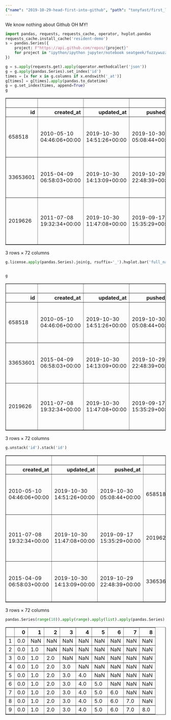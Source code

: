 ```yaml
---
{"name": "2019-10-29-head-first-into-github", "path": "tonyfast/first_look/github_api_boiler", "modified_date": "November 14, 2019"}
---
```

We know nothing about Github OH MY!


```python
import pandas, requests, requests_cache, operator, hvplot.pandas
requests_cache.install_cache('resident-demo')
s = pandas.Series({
    project: F"https://api.github.com/repos/{project}"
    for project in "ipython/ipython jupyter/notebook seatgeek/fuzzywuzzy".split()
})
```





<link rel="stylesheet" href="https://code.jquery.com/ui/1.10.4/themes/smoothness/jquery-ui.css">
<style>div.bk-hbox {
    display: flex;
    justify-content: center;
}

div.bk-hbox div.bk-plot {
    padding: 8px;
}

div.bk-hbox div.bk-data-table {
    padding: 20px;
}

div.hololayout {
  display: flex;
  align-items: center;
  margin: 0;
}

div.holoframe {
  width: 75%;
}

div.holowell {
  display: flex;
  align-items: center;
}

form.holoform {
  background-color: #fafafa;
  border-radius: 5px;
  overflow: hidden;
  padding-left: 0.8em;
  padding-right: 0.8em;
  padding-top: 0.4em;
  padding-bottom: 0.4em;
  box-shadow: inset 0 1px 1px rgba(0, 0, 0, 0.05);
  margin-bottom: 20px;
  border: 1px solid #e3e3e3;
}

div.holowidgets {
  padding-right: 0;
  width: 25%;
}

div.holoslider {
  min-height: 0 !important;
  height: 0.8em;
  width: 100%;
}

div.holoformgroup {
  padding-top: 0.5em;
  margin-bottom: 0.5em;
}

div.hologroup {
  padding-left: 0;
  padding-right: 0.8em;
  width: 100%;
}

.holoselect {
  width: 92%;
  margin-left: 0;
  margin-right: 0;
}

.holotext {
  padding-left:  0.5em;
  padding-right: 0;
  width: 100%;
}

.holowidgets .ui-resizable-se {
  visibility: hidden
}

.holoframe > .ui-resizable-se {
  visibility: hidden
}

.holowidgets .ui-resizable-s {
  visibility: hidden
}


/* CSS rules for noUISlider based slider used by JupyterLab extension  */

.noUi-handle {
  width: 20px !important;
  height: 20px !important;
  left: -5px !important;
  top: -5px !important;
}

.noUi-handle:before, .noUi-handle:after {
  visibility: hidden;
  height: 0px;
}

.noUi-target {
  margin-left: 0.5em;
  margin-right: 0.5em;
}
</style>







```python
g = s.apply(requests.get).apply(operator.methodcaller('json'))
g = g.apply(pandas.Series).set_index('id')
times = [x for x in g.columns if x.endswith('_at')]
g[times] = g[times].apply(pandas.to_datetime)
g = g.set_index(times, append=True)
g
```




<div>
<style scoped>
    .dataframe tbody tr th:only-of-type {
        vertical-align: middle;
    }

    .dataframe tbody tr th {
        vertical-align: top;
    }

    .dataframe thead th {
        text-align: right;
    }
</style>
<table border="1" class="dataframe">
  <thead>
    <tr style="text-align: right;">
      <th></th>
      <th></th>
      <th></th>
      <th></th>
      <th>node_id</th>
      <th>name</th>
      <th>full_name</th>
      <th>private</th>
      <th>owner</th>
      <th>html_url</th>
      <th>description</th>
      <th>fork</th>
      <th>url</th>
      <th>forks_url</th>
      <th>...</th>
      <th>disabled</th>
      <th>open_issues_count</th>
      <th>license</th>
      <th>forks</th>
      <th>open_issues</th>
      <th>watchers</th>
      <th>default_branch</th>
      <th>organization</th>
      <th>network_count</th>
      <th>subscribers_count</th>
    </tr>
    <tr>
      <th>id</th>
      <th>created_at</th>
      <th>updated_at</th>
      <th>pushed_at</th>
      <th></th>
      <th></th>
      <th></th>
      <th></th>
      <th></th>
      <th></th>
      <th></th>
      <th></th>
      <th></th>
      <th></th>
      <th></th>
      <th></th>
      <th></th>
      <th></th>
      <th></th>
      <th></th>
      <th></th>
      <th></th>
      <th></th>
      <th></th>
      <th></th>
    </tr>
  </thead>
  <tbody>
    <tr>
      <td>658518</td>
      <td>2010-05-10 04:46:06+00:00</td>
      <td>2019-10-30 14:51:26+00:00</td>
      <td>2019-10-30 05:08:44+00:00</td>
      <td>MDEwOlJlcG9zaXRvcnk2NTg1MTg=</td>
      <td>ipython</td>
      <td>ipython/ipython</td>
      <td>False</td>
      <td>{'login': 'ipython', 'id': 230453, 'node_id': ...</td>
      <td>https://github.com/ipython/ipython</td>
      <td>Official repository for IPython itself. Other ...</td>
      <td>False</td>
      <td>https://api.github.com/repos/ipython/ipython</td>
      <td>https://api.github.com/repos/ipython/ipython/f...</td>
      <td>...</td>
      <td>False</td>
      <td>1238</td>
      <td>{'key': 'other', 'name': 'Other', 'spdx_id': '...</td>
      <td>3900</td>
      <td>1238</td>
      <td>13837</td>
      <td>master</td>
      <td>{'login': 'ipython', 'id': 230453, 'node_id': ...</td>
      <td>3900</td>
      <td>830</td>
    </tr>
    <tr>
      <td>33653601</td>
      <td>2015-04-09 06:58:03+00:00</td>
      <td>2019-10-30 14:13:09+00:00</td>
      <td>2019-10-29 22:48:39+00:00</td>
      <td>MDEwOlJlcG9zaXRvcnkzMzY1MzYwMQ==</td>
      <td>notebook</td>
      <td>jupyter/notebook</td>
      <td>False</td>
      <td>{'login': 'jupyter', 'id': 7388996, 'node_id':...</td>
      <td>https://github.com/jupyter/notebook</td>
      <td>Jupyter Interactive Notebook</td>
      <td>False</td>
      <td>https://api.github.com/repos/jupyter/notebook</td>
      <td>https://api.github.com/repos/jupyter/notebook/...</td>
      <td>...</td>
      <td>False</td>
      <td>1672</td>
      <td>{'key': 'other', 'name': 'Other', 'spdx_id': '...</td>
      <td>2687</td>
      <td>1672</td>
      <td>6422</td>
      <td>master</td>
      <td>{'login': 'jupyter', 'id': 7388996, 'node_id':...</td>
      <td>2687</td>
      <td>317</td>
    </tr>
    <tr>
      <td>2019626</td>
      <td>2011-07-08 19:32:34+00:00</td>
      <td>2019-10-30 11:47:08+00:00</td>
      <td>2019-09-17 15:35:29+00:00</td>
      <td>MDEwOlJlcG9zaXRvcnkyMDE5NjI2</td>
      <td>fuzzywuzzy</td>
      <td>seatgeek/fuzzywuzzy</td>
      <td>False</td>
      <td>{'login': 'seatgeek', 'id': 447527, 'node_id':...</td>
      <td>https://github.com/seatgeek/fuzzywuzzy</td>
      <td>Fuzzy String Matching in Python</td>
      <td>False</td>
      <td>https://api.github.com/repos/seatgeek/fuzzywuzzy</td>
      <td>https://api.github.com/repos/seatgeek/fuzzywuz...</td>
      <td>...</td>
      <td>False</td>
      <td>62</td>
      <td>{'key': 'gpl-2.0', 'name': 'GNU General Public...</td>
      <td>668</td>
      <td>62</td>
      <td>6170</td>
      <td>master</td>
      <td>{'login': 'seatgeek', 'id': 447527, 'node_id':...</td>
      <td>668</td>
      <td>224</td>
    </tr>
  </tbody>
</table>
<p>3 rows × 72 columns</p>
</div>




```python
g.license.apply(pandas.Series).join(g, rsuffix='_').hvplot.bar('full_name', 'open_issues', invert=True, grid=True)
```




<div id='1443' style='display: table; margin: 0 auto;'>





  <div class="bk-root" id="4802f6ce-ee89-4dc9-ae1c-3754a5ecfb14" data-root-id="1443"></div>
</div>
<script type="application/javascript">(function(root) {
  function embed_document(root) {

  var docs_json = {"e296305f-59f5-4034-936e-1f73940cd58e":{"roots":{"references":[{"attributes":{"align":null,"below":[{"id":"1452","type":"LinearAxis"}],"center":[{"id":"1456","type":"Grid"},{"id":"1460","type":"Grid"}],"left":[{"id":"1457","type":"CategoricalAxis"}],"margin":null,"min_border_bottom":10,"min_border_left":10,"min_border_right":10,"min_border_top":10,"plot_height":300,"plot_width":700,"renderers":[{"id":"1479","type":"GlyphRenderer"}],"sizing_mode":"fixed","title":{"id":"1444","type":"Title"},"toolbar":{"id":"1466","type":"Toolbar"},"x_range":{"id":"1440","type":"Range1d"},"x_scale":{"id":"1448","type":"LinearScale"},"y_range":{"id":"1441","type":"FactorRange"},"y_scale":{"id":"1450","type":"CategoricalScale"}},"id":"1443","subtype":"Figure","type":"Plot"},{"attributes":{"text":"","text_color":{"value":"black"},"text_font_size":{"value":"12pt"}},"id":"1444","type":"Title"},{"attributes":{"active_drag":"auto","active_inspect":"auto","active_multi":null,"active_scroll":"auto","active_tap":"auto","tools":[{"id":"1442","type":"HoverTool"},{"id":"1461","type":"SaveTool"},{"id":"1462","type":"PanTool"},{"id":"1463","type":"WheelZoomTool"},{"id":"1464","type":"BoxZoomTool"},{"id":"1465","type":"ResetTool"}]},"id":"1466","type":"Toolbar"},{"attributes":{"callback":null,"renderers":[{"id":"1479","type":"GlyphRenderer"}],"tags":["hv_created"],"tooltips":[["full_name","@{full_name}"],["open_issues","@{open_issues}"]]},"id":"1442","type":"HoverTool"},{"attributes":{},"id":"1448","type":"LinearScale"},{"attributes":{},"id":"1450","type":"CategoricalScale"},{"attributes":{"bottom_units":"screen","fill_alpha":{"value":0.5},"fill_color":{"value":"lightgrey"},"left_units":"screen","level":"overlay","line_alpha":{"value":1.0},"line_color":{"value":"black"},"line_dash":[4,4],"line_width":{"value":2},"render_mode":"css","right_units":"screen","top_units":"screen"},"id":"1492","type":"BoxAnnotation"},{"attributes":{"fill_alpha":{"value":0.2},"fill_color":{"value":"#1f77b3"},"height":{"value":0.8},"line_alpha":{"value":0.2},"line_color":{"value":"black"},"right":{"field":"open_issues"},"y":{"field":"full_name"}},"id":"1478","type":"HBar"},{"attributes":{},"id":"1465","type":"ResetTool"},{"attributes":{"fill_alpha":{"value":0.1},"fill_color":{"value":"#1f77b3"},"height":{"value":0.8},"line_alpha":{"value":0.1},"line_color":{"value":"black"},"right":{"field":"open_issues"},"y":{"field":"full_name"}},"id":"1477","type":"HBar"},{"attributes":{},"id":"1453","type":"BasicTicker"},{"attributes":{},"id":"1493","type":"UnionRenderers"},{"attributes":{"fill_color":{"value":"#1f77b3"},"height":{"value":0.8},"right":{"field":"open_issues"},"y":{"field":"full_name"}},"id":"1476","type":"HBar"},{"attributes":{},"id":"1484","type":"CategoricalTickFormatter"},{"attributes":{"axis_label":"full_name","bounds":"auto","formatter":{"id":"1484","type":"CategoricalTickFormatter"},"major_label_orientation":"horizontal","ticker":{"id":"1458","type":"CategoricalTicker"}},"id":"1457","type":"CategoricalAxis"},{"attributes":{},"id":"1461","type":"SaveTool"},{"attributes":{"axis_label":"open_issues","bounds":"auto","formatter":{"id":"1482","type":"BasicTickFormatter"},"major_label_orientation":"horizontal","ticker":{"id":"1453","type":"BasicTicker"}},"id":"1452","type":"LinearAxis"},{"attributes":{"data_source":{"id":"1473","type":"ColumnDataSource"},"glyph":{"id":"1476","type":"HBar"},"hover_glyph":null,"muted_glyph":{"id":"1478","type":"HBar"},"nonselection_glyph":{"id":"1477","type":"HBar"},"selection_glyph":null,"view":{"id":"1480","type":"CDSView"}},"id":"1479","type":"GlyphRenderer"},{"attributes":{},"id":"1463","type":"WheelZoomTool"},{"attributes":{"dimension":1,"ticker":{"id":"1458","type":"CategoricalTicker"}},"id":"1460","type":"Grid"},{"attributes":{"callback":null,"data":{"full_name":["ipython/ipython","jupyter/notebook","seatgeek/fuzzywuzzy"],"open_issues":[1238,1672,62]},"selected":{"id":"1474","type":"Selection"},"selection_policy":{"id":"1493","type":"UnionRenderers"}},"id":"1473","type":"ColumnDataSource"},{"attributes":{"overlay":{"id":"1492","type":"BoxAnnotation"}},"id":"1464","type":"BoxZoomTool"},{"attributes":{},"id":"1482","type":"BasicTickFormatter"},{"attributes":{},"id":"1458","type":"CategoricalTicker"},{"attributes":{"callback":null,"factors":["ipython/ipython","jupyter/notebook","seatgeek/fuzzywuzzy"],"tags":[[["full_name","full_name",null]]]},"id":"1441","type":"FactorRange"},{"attributes":{},"id":"1474","type":"Selection"},{"attributes":{},"id":"1462","type":"PanTool"},{"attributes":{"source":{"id":"1473","type":"ColumnDataSource"}},"id":"1480","type":"CDSView"},{"attributes":{"callback":null,"end":1672.0,"reset_end":1672.0,"reset_start":0.0,"tags":[[["open_issues","open_issues",null]]]},"id":"1440","type":"Range1d"},{"attributes":{"ticker":{"id":"1453","type":"BasicTicker"}},"id":"1456","type":"Grid"}],"root_ids":["1443"]},"title":"Bokeh Application","version":"1.3.4"}};
  var render_items = [{"docid":"e296305f-59f5-4034-936e-1f73940cd58e","roots":{"1443":"4802f6ce-ee89-4dc9-ae1c-3754a5ecfb14"}}];
  root.Bokeh.embed.embed_items_notebook(docs_json, render_items);

  }
  if (root.Bokeh !== undefined) {
    embed_document(root);
  } else {
    var attempts = 0;
    var timer = setInterval(function(root) {
      if (root.Bokeh !== undefined) {
        embed_document(root);
        clearInterval(timer);
      }
      attempts++;
      if (attempts > 100) {
        console.log("Bokeh: ERROR: Unable to run BokehJS code because BokehJS library is missing");
        clearInterval(timer);
      }
    }, 10, root)
  }
})(window);</script>




```python
g
```




<div>
<style scoped>
    .dataframe tbody tr th:only-of-type {
        vertical-align: middle;
    }

    .dataframe tbody tr th {
        vertical-align: top;
    }

    .dataframe thead th {
        text-align: right;
    }
</style>
<table border="1" class="dataframe">
  <thead>
    <tr style="text-align: right;">
      <th></th>
      <th></th>
      <th></th>
      <th></th>
      <th>node_id</th>
      <th>name</th>
      <th>full_name</th>
      <th>private</th>
      <th>owner</th>
      <th>html_url</th>
      <th>description</th>
      <th>fork</th>
      <th>url</th>
      <th>forks_url</th>
      <th>...</th>
      <th>disabled</th>
      <th>open_issues_count</th>
      <th>license</th>
      <th>forks</th>
      <th>open_issues</th>
      <th>watchers</th>
      <th>default_branch</th>
      <th>organization</th>
      <th>network_count</th>
      <th>subscribers_count</th>
    </tr>
    <tr>
      <th>id</th>
      <th>created_at</th>
      <th>updated_at</th>
      <th>pushed_at</th>
      <th></th>
      <th></th>
      <th></th>
      <th></th>
      <th></th>
      <th></th>
      <th></th>
      <th></th>
      <th></th>
      <th></th>
      <th></th>
      <th></th>
      <th></th>
      <th></th>
      <th></th>
      <th></th>
      <th></th>
      <th></th>
      <th></th>
      <th></th>
      <th></th>
    </tr>
  </thead>
  <tbody>
    <tr>
      <td>658518</td>
      <td>2010-05-10 04:46:06+00:00</td>
      <td>2019-10-30 14:51:26+00:00</td>
      <td>2019-10-30 05:08:44+00:00</td>
      <td>MDEwOlJlcG9zaXRvcnk2NTg1MTg=</td>
      <td>ipython</td>
      <td>ipython/ipython</td>
      <td>False</td>
      <td>{'login': 'ipython', 'id': 230453, 'node_id': ...</td>
      <td>https://github.com/ipython/ipython</td>
      <td>Official repository for IPython itself. Other ...</td>
      <td>False</td>
      <td>https://api.github.com/repos/ipython/ipython</td>
      <td>https://api.github.com/repos/ipython/ipython/f...</td>
      <td>...</td>
      <td>False</td>
      <td>1238</td>
      <td>{'key': 'other', 'name': 'Other', 'spdx_id': '...</td>
      <td>3900</td>
      <td>1238</td>
      <td>13837</td>
      <td>master</td>
      <td>{'login': 'ipython', 'id': 230453, 'node_id': ...</td>
      <td>3900</td>
      <td>830</td>
    </tr>
    <tr>
      <td>33653601</td>
      <td>2015-04-09 06:58:03+00:00</td>
      <td>2019-10-30 14:13:09+00:00</td>
      <td>2019-10-29 22:48:39+00:00</td>
      <td>MDEwOlJlcG9zaXRvcnkzMzY1MzYwMQ==</td>
      <td>notebook</td>
      <td>jupyter/notebook</td>
      <td>False</td>
      <td>{'login': 'jupyter', 'id': 7388996, 'node_id':...</td>
      <td>https://github.com/jupyter/notebook</td>
      <td>Jupyter Interactive Notebook</td>
      <td>False</td>
      <td>https://api.github.com/repos/jupyter/notebook</td>
      <td>https://api.github.com/repos/jupyter/notebook/...</td>
      <td>...</td>
      <td>False</td>
      <td>1672</td>
      <td>{'key': 'other', 'name': 'Other', 'spdx_id': '...</td>
      <td>2687</td>
      <td>1672</td>
      <td>6422</td>
      <td>master</td>
      <td>{'login': 'jupyter', 'id': 7388996, 'node_id':...</td>
      <td>2687</td>
      <td>317</td>
    </tr>
    <tr>
      <td>2019626</td>
      <td>2011-07-08 19:32:34+00:00</td>
      <td>2019-10-30 11:47:08+00:00</td>
      <td>2019-09-17 15:35:29+00:00</td>
      <td>MDEwOlJlcG9zaXRvcnkyMDE5NjI2</td>
      <td>fuzzywuzzy</td>
      <td>seatgeek/fuzzywuzzy</td>
      <td>False</td>
      <td>{'login': 'seatgeek', 'id': 447527, 'node_id':...</td>
      <td>https://github.com/seatgeek/fuzzywuzzy</td>
      <td>Fuzzy String Matching in Python</td>
      <td>False</td>
      <td>https://api.github.com/repos/seatgeek/fuzzywuzzy</td>
      <td>https://api.github.com/repos/seatgeek/fuzzywuz...</td>
      <td>...</td>
      <td>False</td>
      <td>62</td>
      <td>{'key': 'gpl-2.0', 'name': 'GNU General Public...</td>
      <td>668</td>
      <td>62</td>
      <td>6170</td>
      <td>master</td>
      <td>{'login': 'seatgeek', 'id': 447527, 'node_id':...</td>
      <td>668</td>
      <td>224</td>
    </tr>
  </tbody>
</table>
<p>3 rows × 72 columns</p>
</div>




```python
g.unstack('id').stack('id')
```




<div>
<style scoped>
    .dataframe tbody tr th:only-of-type {
        vertical-align: middle;
    }

    .dataframe tbody tr th {
        vertical-align: top;
    }

    .dataframe thead th {
        text-align: right;
    }
</style>
<table border="1" class="dataframe">
  <thead>
    <tr style="text-align: right;">
      <th></th>
      <th></th>
      <th></th>
      <th></th>
      <th>node_id</th>
      <th>name</th>
      <th>full_name</th>
      <th>private</th>
      <th>owner</th>
      <th>html_url</th>
      <th>description</th>
      <th>fork</th>
      <th>url</th>
      <th>forks_url</th>
      <th>...</th>
      <th>disabled</th>
      <th>open_issues_count</th>
      <th>license</th>
      <th>forks</th>
      <th>open_issues</th>
      <th>watchers</th>
      <th>default_branch</th>
      <th>organization</th>
      <th>network_count</th>
      <th>subscribers_count</th>
    </tr>
    <tr>
      <th>created_at</th>
      <th>updated_at</th>
      <th>pushed_at</th>
      <th>id</th>
      <th></th>
      <th></th>
      <th></th>
      <th></th>
      <th></th>
      <th></th>
      <th></th>
      <th></th>
      <th></th>
      <th></th>
      <th></th>
      <th></th>
      <th></th>
      <th></th>
      <th></th>
      <th></th>
      <th></th>
      <th></th>
      <th></th>
      <th></th>
      <th></th>
    </tr>
  </thead>
  <tbody>
    <tr>
      <td>2010-05-10 04:46:06+00:00</td>
      <td>2019-10-30 14:51:26+00:00</td>
      <td>2019-10-30 05:08:44+00:00</td>
      <td>658518</td>
      <td>MDEwOlJlcG9zaXRvcnk2NTg1MTg=</td>
      <td>ipython</td>
      <td>ipython/ipython</td>
      <td>False</td>
      <td>{'login': 'ipython', 'id': 230453, 'node_id': ...</td>
      <td>https://github.com/ipython/ipython</td>
      <td>Official repository for IPython itself. Other ...</td>
      <td>False</td>
      <td>https://api.github.com/repos/ipython/ipython</td>
      <td>https://api.github.com/repos/ipython/ipython/f...</td>
      <td>...</td>
      <td>False</td>
      <td>1238.0</td>
      <td>{'key': 'other', 'name': 'Other', 'spdx_id': '...</td>
      <td>3900.0</td>
      <td>1238.0</td>
      <td>13837.0</td>
      <td>master</td>
      <td>{'login': 'ipython', 'id': 230453, 'node_id': ...</td>
      <td>3900.0</td>
      <td>830.0</td>
    </tr>
    <tr>
      <td>2011-07-08 19:32:34+00:00</td>
      <td>2019-10-30 11:47:08+00:00</td>
      <td>2019-09-17 15:35:29+00:00</td>
      <td>2019626</td>
      <td>MDEwOlJlcG9zaXRvcnkyMDE5NjI2</td>
      <td>fuzzywuzzy</td>
      <td>seatgeek/fuzzywuzzy</td>
      <td>False</td>
      <td>{'login': 'seatgeek', 'id': 447527, 'node_id':...</td>
      <td>https://github.com/seatgeek/fuzzywuzzy</td>
      <td>Fuzzy String Matching in Python</td>
      <td>False</td>
      <td>https://api.github.com/repos/seatgeek/fuzzywuzzy</td>
      <td>https://api.github.com/repos/seatgeek/fuzzywuz...</td>
      <td>...</td>
      <td>False</td>
      <td>62.0</td>
      <td>{'key': 'gpl-2.0', 'name': 'GNU General Public...</td>
      <td>668.0</td>
      <td>62.0</td>
      <td>6170.0</td>
      <td>master</td>
      <td>{'login': 'seatgeek', 'id': 447527, 'node_id':...</td>
      <td>668.0</td>
      <td>224.0</td>
    </tr>
    <tr>
      <td>2015-04-09 06:58:03+00:00</td>
      <td>2019-10-30 14:13:09+00:00</td>
      <td>2019-10-29 22:48:39+00:00</td>
      <td>33653601</td>
      <td>MDEwOlJlcG9zaXRvcnkzMzY1MzYwMQ==</td>
      <td>notebook</td>
      <td>jupyter/notebook</td>
      <td>False</td>
      <td>{'login': 'jupyter', 'id': 7388996, 'node_id':...</td>
      <td>https://github.com/jupyter/notebook</td>
      <td>Jupyter Interactive Notebook</td>
      <td>False</td>
      <td>https://api.github.com/repos/jupyter/notebook</td>
      <td>https://api.github.com/repos/jupyter/notebook/...</td>
      <td>...</td>
      <td>False</td>
      <td>1672.0</td>
      <td>{'key': 'other', 'name': 'Other', 'spdx_id': '...</td>
      <td>2687.0</td>
      <td>1672.0</td>
      <td>6422.0</td>
      <td>master</td>
      <td>{'login': 'jupyter', 'id': 7388996, 'node_id':...</td>
      <td>2687.0</td>
      <td>317.0</td>
    </tr>
  </tbody>
</table>
<p>3 rows × 72 columns</p>
</div>




```python
pandas.Series(range(10)).apply(range).apply(list).apply(pandas.Series).stack().unstack()
```




<div>
<style scoped>
    .dataframe tbody tr th:only-of-type {
        vertical-align: middle;
    }

    .dataframe tbody tr th {
        vertical-align: top;
    }

    .dataframe thead th {
        text-align: right;
    }
</style>
<table border="1" class="dataframe">
  <thead>
    <tr style="text-align: right;">
      <th></th>
      <th>0</th>
      <th>1</th>
      <th>2</th>
      <th>3</th>
      <th>4</th>
      <th>5</th>
      <th>6</th>
      <th>7</th>
      <th>8</th>
    </tr>
  </thead>
  <tbody>
    <tr>
      <td>1</td>
      <td>0.0</td>
      <td>NaN</td>
      <td>NaN</td>
      <td>NaN</td>
      <td>NaN</td>
      <td>NaN</td>
      <td>NaN</td>
      <td>NaN</td>
      <td>NaN</td>
    </tr>
    <tr>
      <td>2</td>
      <td>0.0</td>
      <td>1.0</td>
      <td>NaN</td>
      <td>NaN</td>
      <td>NaN</td>
      <td>NaN</td>
      <td>NaN</td>
      <td>NaN</td>
      <td>NaN</td>
    </tr>
    <tr>
      <td>3</td>
      <td>0.0</td>
      <td>1.0</td>
      <td>2.0</td>
      <td>NaN</td>
      <td>NaN</td>
      <td>NaN</td>
      <td>NaN</td>
      <td>NaN</td>
      <td>NaN</td>
    </tr>
    <tr>
      <td>4</td>
      <td>0.0</td>
      <td>1.0</td>
      <td>2.0</td>
      <td>3.0</td>
      <td>NaN</td>
      <td>NaN</td>
      <td>NaN</td>
      <td>NaN</td>
      <td>NaN</td>
    </tr>
    <tr>
      <td>5</td>
      <td>0.0</td>
      <td>1.0</td>
      <td>2.0</td>
      <td>3.0</td>
      <td>4.0</td>
      <td>NaN</td>
      <td>NaN</td>
      <td>NaN</td>
      <td>NaN</td>
    </tr>
    <tr>
      <td>6</td>
      <td>0.0</td>
      <td>1.0</td>
      <td>2.0</td>
      <td>3.0</td>
      <td>4.0</td>
      <td>5.0</td>
      <td>NaN</td>
      <td>NaN</td>
      <td>NaN</td>
    </tr>
    <tr>
      <td>7</td>
      <td>0.0</td>
      <td>1.0</td>
      <td>2.0</td>
      <td>3.0</td>
      <td>4.0</td>
      <td>5.0</td>
      <td>6.0</td>
      <td>NaN</td>
      <td>NaN</td>
    </tr>
    <tr>
      <td>8</td>
      <td>0.0</td>
      <td>1.0</td>
      <td>2.0</td>
      <td>3.0</td>
      <td>4.0</td>
      <td>5.0</td>
      <td>6.0</td>
      <td>7.0</td>
      <td>NaN</td>
    </tr>
    <tr>
      <td>9</td>
      <td>0.0</td>
      <td>1.0</td>
      <td>2.0</td>
      <td>3.0</td>
      <td>4.0</td>
      <td>5.0</td>
      <td>6.0</td>
      <td>7.0</td>
      <td>8.0</td>
    </tr>
  </tbody>
</table>
</div>


